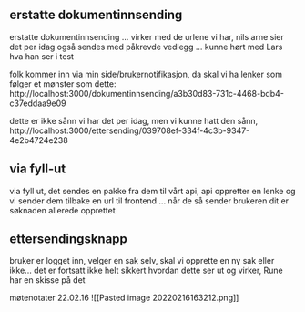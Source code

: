 

## erstatte dokumentinnsending 
erstatte dokumentinnsending ... virker med de urlene vi har, nils arne sier det per idag også sendes med påkrevde vedlegg ... kunne hørt med Lars hva han ser i test


folk kommer inn via min side/brukernotifikasjon, da skal vi ha lenker som følger et mønster som dette: http://localhost:3000/dokumentinnsending/a3b30d83-731c-4468-bdb4-c37eddaa9e09

dette er ikke sånn vi har det per idag, men vi kunne hatt den sånn, http://localhost:3000/ettersending/039708ef-334f-4c3b-9347-4e2b4724e238

## via fyll-ut
via fyll ut, det sendes en pakke fra dem til vårt api, api oppretter en lenke og vi sender dem tilbake en url til frontend ... når de så sender brukeren dit er søknaden allerede opprettet

## ettersendingsknapp
bruker er logget inn, velger en sak selv, skal vi opprette en ny sak eller ikke... det er fortsatt ikke helt sikkert hvordan dette ser ut og virker, Rune har en skisse på det

møtenotater 22.02.16
![[Pasted image 20220216163212.png]]